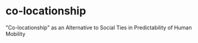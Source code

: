 # co-locationship
"Co-locationship" as an Alternative to Social Ties in Predictability of Human Mobility
